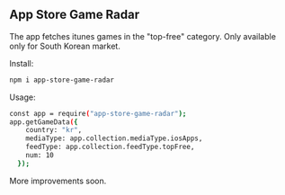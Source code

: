 ## App Store Game Radar

The app fetches itunes games in the "top-free" category.
Only available only for South Korean market.

Install:
```sh
npm i app-store-game-radar
```

Usage:
```sh
const app = require("app-store-game-radar");
app.getGameData({
    country: "kr",
    mediaType: app.collection.mediaType.iosApps,
    feedType: app.collection.feedType.topFree,
    num: 10
  });
```

More improvements soon.
